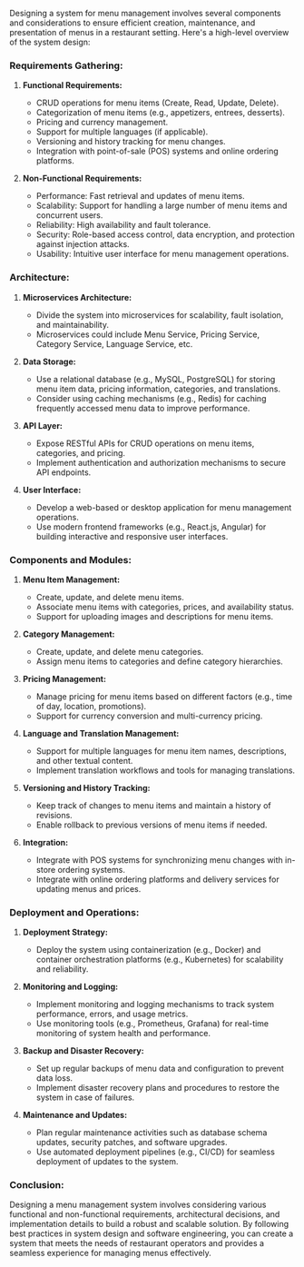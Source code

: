 Designing a system for menu management involves several components and considerations to ensure efficient creation, maintenance, and presentation of menus in a restaurant setting. Here's a high-level overview of the system design:

### Requirements Gathering:
1. **Functional Requirements:**
   - CRUD operations for menu items (Create, Read, Update, Delete).
   - Categorization of menu items (e.g., appetizers, entrees, desserts).
   - Pricing and currency management.
   - Support for multiple languages (if applicable).
   - Versioning and history tracking for menu changes.
   - Integration with point-of-sale (POS) systems and online ordering platforms.

2. **Non-Functional Requirements:**
   - Performance: Fast retrieval and updates of menu items.
   - Scalability: Support for handling a large number of menu items and concurrent users.
   - Reliability: High availability and fault tolerance.
   - Security: Role-based access control, data encryption, and protection against injection attacks.
   - Usability: Intuitive user interface for menu management operations.

### Architecture:
1. **Microservices Architecture:**
   - Divide the system into microservices for scalability, fault isolation, and maintainability.
   - Microservices could include Menu Service, Pricing Service, Category Service, Language Service, etc.

2. **Data Storage:**
   - Use a relational database (e.g., MySQL, PostgreSQL) for storing menu item data, pricing information, categories, and translations.
   - Consider using caching mechanisms (e.g., Redis) for caching frequently accessed menu data to improve performance.

3. **API Layer:**
   - Expose RESTful APIs for CRUD operations on menu items, categories, and pricing.
   - Implement authentication and authorization mechanisms to secure API endpoints.

4. **User Interface:**
   - Develop a web-based or desktop application for menu management operations.
   - Use modern frontend frameworks (e.g., React.js, Angular) for building interactive and responsive user interfaces.

### Components and Modules:
1. **Menu Item Management:**
   - Create, update, and delete menu items.
   - Associate menu items with categories, prices, and availability status.
   - Support for uploading images and descriptions for menu items.

2. **Category Management:**
   - Create, update, and delete menu categories.
   - Assign menu items to categories and define category hierarchies.

3. **Pricing Management:**
   - Manage pricing for menu items based on different factors (e.g., time of day, location, promotions).
   - Support for currency conversion and multi-currency pricing.

4. **Language and Translation Management:**
   - Support for multiple languages for menu item names, descriptions, and other textual content.
   - Implement translation workflows and tools for managing translations.

5. **Versioning and History Tracking:**
   - Keep track of changes to menu items and maintain a history of revisions.
   - Enable rollback to previous versions of menu items if needed.

6. **Integration:**
   - Integrate with POS systems for synchronizing menu changes with in-store ordering systems.
   - Integrate with online ordering platforms and delivery services for updating menus and prices.

### Deployment and Operations:
1. **Deployment Strategy:**
   - Deploy the system using containerization (e.g., Docker) and container orchestration platforms (e.g., Kubernetes) for scalability and reliability.

2. **Monitoring and Logging:**
   - Implement monitoring and logging mechanisms to track system performance, errors, and usage metrics.
   - Use monitoring tools (e.g., Prometheus, Grafana) for real-time monitoring of system health and performance.

3. **Backup and Disaster Recovery:**
   - Set up regular backups of menu data and configuration to prevent data loss.
   - Implement disaster recovery plans and procedures to restore the system in case of failures.

4. **Maintenance and Updates:**
   - Plan regular maintenance activities such as database schema updates, security patches, and software upgrades.
   - Use automated deployment pipelines (e.g., CI/CD) for seamless deployment of updates to the system.

### Conclusion:
Designing a menu management system involves considering various functional and non-functional requirements, architectural decisions, and implementation details to build a robust and scalable solution. By following best practices in system design and software engineering, you can create a system that meets the needs of restaurant operators and provides a seamless experience for managing menus effectively.